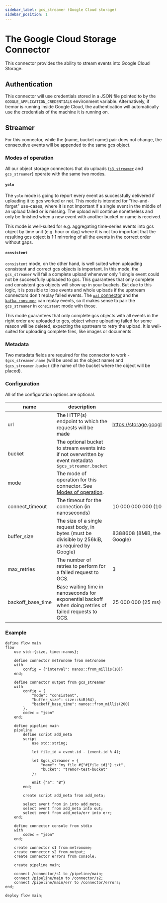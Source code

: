 ```yaml
---
sidebar_label: gcs_streamer (Google Cloud storage)
sidebar_position: 1
---
```


# The Google Cloud Storage Connector

This connector provides the ability to stream events into Google Cloud Storage.

## Authentication
This connector will use credentials stored in a JSON file pointed to by the `GOOGLE_APPLICATION_CREDENTIALS` environment variable.
Alternatively, if tremor is running inside Google Cloud, the authentication will automatically use the credentials of the machine it is running on.

## Streamer

For this connector, while the (name, bucket name) pair does not change, the consecutive events will be appended to the same gcs object.

### Modes of operation

All our object storage connectors that do uploads ([`s3_streamer`] and `gcs_streamer`) operate with the same two modes.

#### `yolo`

The `yolo` mode is going to report every event as successfully delivered if uploading it to gcs worked or not.
This mode is intended for "fire-and-forget" use-cases, where it is not important if a single event in the middle of an upload failed or is missing.
The upload will continue nonetheless and only be finished when a new event with another bucket or name is received.

This mode is well-suited for e.g. aggregating time-series events into gcs object by time unit (e.g. hour or day) where it is not too important that the resulting gcs object is 1:1 mirroring of all the events in the correct order without gaps.

#### `consistent`

`consistent` mode, on the other hand, is well suited when uploading consistent and correct gcs objects is important. In this mode, the `gcs_streamer` will fail a complete upload whenever only 1 single event could not be successfully uploaded to gcs. This guarantees that only complete and consistent gcs objects will show up in your buckets. But due to this logic, it is possible to lose events and whole uploads if the upstream connectors don't replay failed events. The [`wal` connector](./wal.md) and the [`kafka_consumer`](./kafka.md#consumer) can replay events, so it makes sense to pair the `gcs_streamer` in `consistent` mode with those.

This mode guarantees that only complete gcs objects with all events in the right order are uploaded to gcs, object where uploading failed for some reason will be deleted, expecting the upstream to retry the upload. It is well-suited for uploading complete files, like images or documents.

### Metadata
Two metadata fields are required for the connector to work - `$gcs_streamer.name` (will be used as the object name) and `$gcs_streamer.bucket` (the name of the bucket where the object will be placed).

### Configuration
All of the configuration options are optional.

| name              | description                                                                                            | default                                           |
|-------------------|--------------------------------------------------------------------------------------------------------|---------------------------------------------------|
| url               | The HTTP(s) endpoint to which the requests will be made                                                | https://storage.googleapis.com/upload/storage/v1  |
| bucket            | The optional bucket to stream events into if not overwritten by event metadata `$gcs_streamer.bucket`  |                                                   |
| mode              | The mode of operation for this connector. See [Modes of operation](#modes-of-operation).               |                                                   |
| connect_timeout   | The timeout for the connection (in nanoseconds)                                                        | 10 000 000 000 (10 seconds)                       |
| buffer_size       | The size of a single request body, in bytes (must be divisible by 256kiB, as required by Google)       | 8388608 (8MiB, the minimum recommended by Google) |
| max_retries       | The number of retries to perform for a failed request to GCS.                                          | 3                                                 |
| backoff_base_time | Base waiting time in nanoseconds for exponential backoff when doing retries of failed requests to GCS. | 25 000 000 (25 ms)                                |

### Example

```tremor title="config.troy"
define flow main
flow
    use std::{size, time::nanos};

    define connector metronome from metronome
    with
        config = {"interval": nanos::from_millis(10)}
    end;

    define connector output from gcs_streamer
    with
        config = {
            "mode": "consistent",
            "buffer_size": size::kiB(64),
            "backoff_base_time": nanos::from_millis(200)
        },
        codec = "json"
    end;

    define pipeline main
    pipeline
        define script add_meta
        script
            use std::string;

            let file_id = event.id - (event.id % 4);

            let $gcs_streamer = {
                "name": "my_file_#{"#{file_id}"}.txt",
                "bucket": "tremor-test-bucket"
            };

            emit {"a": "B"}
        end;

        create script add_meta from add_meta;

        select event from in into add_meta;
        select event from add_meta into out;
        select event from add_meta/err into err;
    end;

    define connector console from stdio
    with
        codec = "json"
    end;

    create connector s1 from metronome;
    create connector s2 from output;
    create connector errors from console;

    create pipeline main;

    connect /connector/s1 to /pipeline/main;
    connect /pipeline/main to /connector/s2;
    connect /pipeline/main/err to /connector/errors;
end;

deploy flow main;
```

[`s3_streamer`]: ./s3.md#s3-streamer